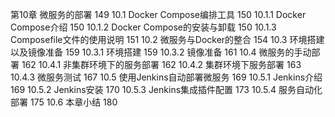 第10章 微服务的部署 149
10.1 Docker Compose编排工具 150
10.1.1 Docker Compose介绍 150
10.1.2 Docker Compose的安装与卸载 150
10.1.3 Composefile文件的使用说明 151
10.2 微服务与Docker的整合 154
10.3 环境搭建以及镜像准备 159
10.3.1 环境搭建 159
10.3.2 镜像准备 161
10.4 微服务的手动部署 162
10.4.1 非集群环境下的服务部署 162
10.4.2 集群环境下服务部署 163
10.4.3 微服务测试 167
10.5 使用Jenkins自动部署微服务 169
10.5.1 Jenkins介绍 169
10.5.2 Jenkins安装 170
10.5.3 Jenkins集成插件配置 173
10.5.4 服务自动化部署 175
10.6 本章小结 180